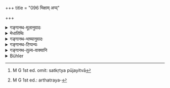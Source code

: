 +++
title = "096 भिक्षाम् अप्य्"

+++

<details><summary>गङ्गानथ-मूलानुवादः</summary>

In accordance with scriptural injunctions, one should make over to the Brāhmaṇa knowing the true meaning of the Veda even alms and a water-put, after having honoured him.—(90)
</details>

<details><summary>मेधातिथिः</summary>

अथ विधिवद् इत्य् उक्तम्, सो ऽयं विधिर् उच्यते । अप्रकृतस्योदपात्रस्य श्रवणं सर्वदा नृणाम्, न भिक्षादानस्यैवेति दर्शयितुम् । **सत्कृत्य** पूजयित्वा । विधिः पूर्वो यस्य दानस्य तद् **विधिपूर्वकम्** । पूर्वशब्दः कारणवचनः । शास्त्रनिमित्तकम् एतद् इत्य् अर्थः । इतिकर्तव्यता वा **विधिः**, सा पूर्वं कर्तव्या । उक्तं च पूर्वं भिक्षादानम्, ददाति **सत्कृत्य** पूजयित्वा[^१७७] । वेदस्य तत्त्वार्थः पारमार्थिको निःसंशयो ऽर्थस् तं वेत्ति, तस्मै **ब्राह्मणायोपपादयेद्** दद्यात् । **ब्राह्मणायेति** जातिनियमः । **विदुष** इति गुणनियमः । तेन यत् किंचिद् दातव्यं तद् ब्राह्मणाय, तस्मै च वेदार्थविदे पूजापूर्वकम् इत्य् अर्थत्रयविधानं[^१७८] सर्वं ददात्य् अर्थोद्देशेन, पौरुषेयत्वान् नानाकारार्थविधानम् ॥ ३.८६ ॥


[^१७८]:
     M G 1st ed.: arthatraya-


[^१७७]:
     M G 1st ed. omit: satkṛtya pūjayitvā

_प्राप्ते दाने दोषः ।_
</details>

<details><summary>गङ्गानथ-भाष्यानुवादः</summary>

It has been said above that the alms is to be given ‘in the proper
form;’ and this form is now described.

The mention of the ‘water-pot,’ which has not been referred to in this
context before, is meant to indicate that in all cases one need not
always give *alms* only.

‘*Having honoured*,’—after having worshipped.

‘*Vidhipūrvakam*,’—‘*in accordance with scriptural injun*
*ctions*’—means ‘that which has scriptural injunctions for its
precedent;’ the term ‘precedent’ meaning *reason*; the compound
therefore means that what is here stated is on the basis of scriptural
injunctions.

Or, the term ‘*vidhi*’ may stand for *method*; the sense being that the
right, method should be adopted first; the method being that ‘he should
be honoured,’ as already mentioned.

‘*The true meaning of the Veda*’—the real, the undoubted, sense of the
Veda; he who knows this meaning—to such a Brāhmaṇa one should ‘make
over’ the things.

The term ‘*to the Brāhmaṇa*’ restricts the gift to the particular caste;
and the term ‘*knowing*, &c.’ restricts it to persons possessing a
certain qualification.

Hence, in connection with the act of giving, three things are enjoined
here—

1.  ‘whatever is to be given should be given to the Brāhmaṇa,’
2.  ‘to a Brāhmaṇa who knows the meaning of the Veda,’
3.  and ‘only after having honoured him,’

And this multiplicity of injunctions (in a single verse) (though
inadmissible in a Vedic text) may be admissible in the work of a human
author.

The next, verse proceeds to point out the danger in connection with the
act of ‘giving’ enjoined above.—(96).
</details>

<details><summary>गङ्गानथ-टिप्पन्यः</summary>

‘*Satkṛtya*’—‘Having honoured’ (the Brāhmaṇa) (Medhātithi and
Govindarāja);—‘having garnished’ (the food) (Kullūka and Rāghávānanda).

This is quoted, without comment, in *Vīramitrodaya* (Āhnika, p. 434).
</details>

<details><summary>गङ्गानथ-तुल्य-वाक्यानि</summary>

*Vaśiṣṭha* (11.12).—‘It is Vaiśvānara that enters the household as a
Brāhmaṇa-guest; hence they offer him water and food; thereby attaining
calm and peace extending over one year.’

*Yājñavalkya* (1.108).—‘Food should be given, with due honour, to the
Recluse who is strict in his vows.’

*Āpastamba-Dharmasūtra* (2.9.8.).—‘All gifts are preceded by water.’

*Bṛhaspati* (Vīramitrodaya-Āhnika, p. 434).—‘By the offer of welcome to
the guest, Agni is pleased; by the offer of food, Indra; by washing his
feet, the Pitṛs; and by feeding him, Prajāpati.’

*Śātātapa* (Do., p. 435).—‘The alms offered should be either *Bhikṣā*
(*i.e*., enough for one meal), or *Puṣkala* (enough for four meals); or
*Hantakāra* (enough for sixteen meals); if none of these is possible
then only a pot of water.’

*Gautama* (5.19).—‘If food is offered after having made the guest
pronounce the syllable *svasti*,—it is excellent.’
</details>

<details><summary>Bühler</summary>

096	Let him give, in accordance with the rule, to a Brahmana who knows the true meaning of the Veda, even (a small portion of food as) alms, or a pot full of water, having garnished (the food with seasoning, or the pot with flowers and fruit).
</details>
